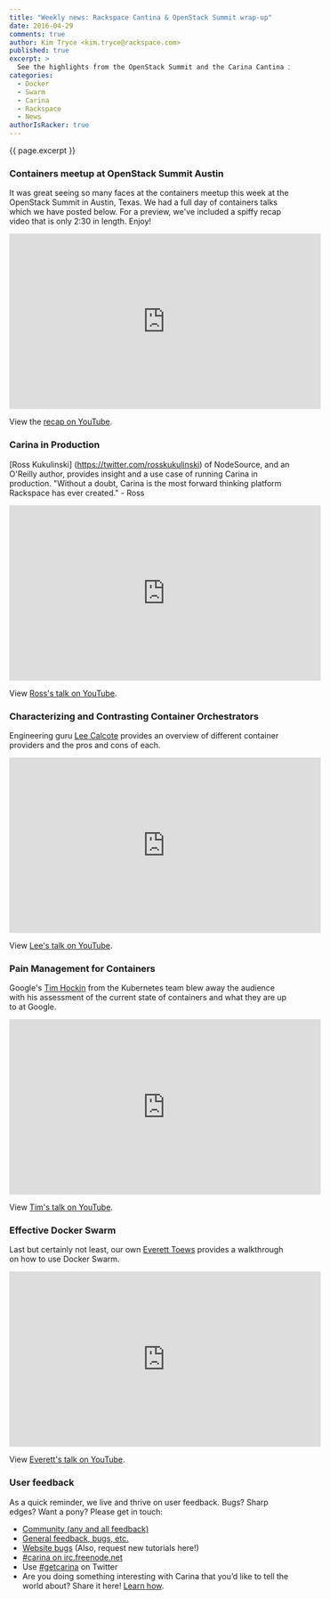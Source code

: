 ```yaml
---
title: "Weekly news: Rackspace Cantina & OpenStack Summit wrap-up"
date: 2016-04-29
comments: true
author: Kim Tryce <kim.tryce@rackspace.com>
published: true
excerpt: >
  See the highlights from the OpenStack Summit and the Carina Cantina in this weekly's wrap-up, including recorded talks from our presenters Ross Kukulinski, Google's Tim Hockin, Lee Calcote, and our own Everett Toews.
categories:
  - Docker
  - Swarm
  - Carina
  - Rackspace
  - News
authorIsRacker: true
---
```


{{ page.excerpt }}

### Containers meetup at OpenStack Summit Austin

It was great seeing so many faces at the containers meetup this week at the OpenStack Summit in Austin, Texas. We had a full day of containers talks which we have posted below.  For a preview, we've included a spiffy recap video that is only 2:30 in length.  Enjoy!

<iframe width="560" height="315" src="https://www.youtube.com/embed/AB1K49AkhDE" frameborder="0" allowfullscreen></iframe>

View the [recap on YouTube](https://www.youtube.com/watch?v=AB1K49AkhDE).

### Carina in Production

[Ross Kukulinski] (https://twitter.com/rosskukulinski) of NodeSource, and an O'Reilly author, provides insight and a use case of running Carina in production. "Without a doubt, Carina is the most forward thinking platform Rackspace has ever created." - Ross

<iframe width="560" height="315" src="https://www.youtube.com/embed/xOEBMq6mf9I" frameborder="0" allowfullscreen></iframe>

View [Ross's talk on YouTube](https://www.youtube.com/watch?v=xOEBMq6mf9I).

### Characterizing and Contrasting Container Orchestrators

Engineering guru [Lee Calcote](https://twitter.com/lcalcote) provides an overview of different container providers and the pros and cons of each.

<iframe width="560" height="315" src="https://www.youtube.com/embed/ygEjpvnimm8" frameborder="0" allowfullscreen></iframe>

View [Lee's talk on YouTube](https://www.youtube.com/watch?v=ygEjpvnimm8).

### Pain Management for Containers

Google's [Tim Hockin](https://twitter.com/thockin) from the Kubernetes team blew away the audience with his assessment of the current state of containers and what they are up to at Google.

<iframe width="560" height="315" src="https://www.youtube.com/embed/f4xC48bP4h4" frameborder="0" allowfullscreen></iframe>

View [Tim's talk on YouTube](https://www.youtube.com/watch?v=f4xC48bP4h4).

### Effective Docker Swarm

Last but certainly not least, our own [Everett Toews](https://twitter.com/everett_toews) provides a walkthrough on how to use Docker Swarm.

<iframe width="560" height="315" src="https://www.youtube.com/embed/H91v_PrB8-k" frameborder="0" allowfullscreen></iframe>

View [Everett's talk on YouTube](https://www.youtube.com/watch?v=H91v_PrB8-k).


### User feedback

As a quick reminder, we live and thrive on user feedback. Bugs? Sharp edges? Want a pony? Please get in touch:

* [Community (any and all feedback)](https://community.getcarina.com/)
* [General feedback, bugs, etc.](https://github.com/getcarina/feedback)
* [Website bugs](https://github.com/getcarina/getcarina.com/issues) (Also, request new tutorials here!)
* [#carina on irc.freenode.net](https://botbot.me/freenode/carina/)
* Use [#getcarina](https://twitter.com/search?q=%23getcarina) on Twitter
* Are you doing something interesting with Carina that you’d like to tell the world about? Share it here! [Learn how](https://github.com/getcarina/getcarina.com/blob/master/CONTRIBUTING.md).
